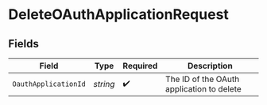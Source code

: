 # DeleteOAuthApplicationRequest


## Fields

| Field                                     | Type                                      | Required                                  | Description                               |
| ----------------------------------------- | ----------------------------------------- | ----------------------------------------- | ----------------------------------------- |
| `OauthApplicationId`                      | *string*                                  | :heavy_check_mark:                        | The ID of the OAuth application to delete |